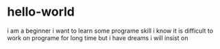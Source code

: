 # hello-world
i am a beginner
i want to learn some programe skill
i know it is difficult to work on programe for long time
but i have dreams
i will insist on
